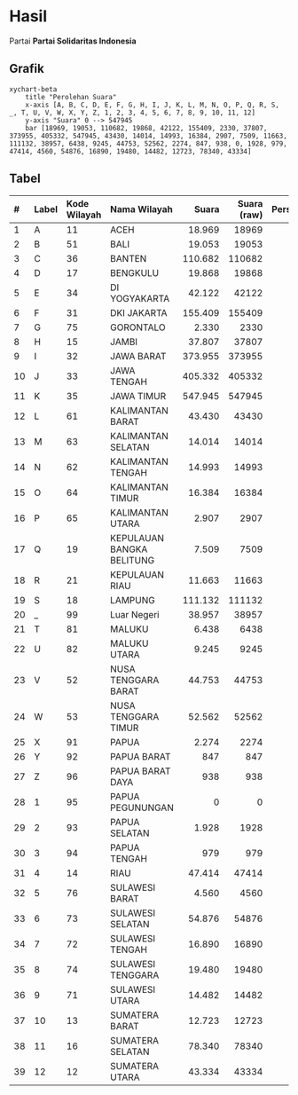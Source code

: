 # Hasil

Partai **Partai Solidaritas Indonesia**

## Grafik

```mermaid
xychart-beta
    title "Perolehan Suara"
    x-axis [A, B, C, D, E, F, G, H, I, J, K, L, M, N, O, P, Q, R, S, _, T, U, V, W, X, Y, Z, 1, 2, 3, 4, 5, 6, 7, 8, 9, 10, 11, 12]
    y-axis "Suara" 0 --> 547945
    bar [18969, 19053, 110682, 19868, 42122, 155409, 2330, 37807, 373955, 405332, 547945, 43430, 14014, 14993, 16384, 2907, 7509, 11663, 111132, 38957, 6438, 9245, 44753, 52562, 2274, 847, 938, 0, 1928, 979, 47414, 4560, 54876, 16890, 19480, 14482, 12723, 78340, 43334]
```

## Tabel

| #  | Label | Kode Wilayah | Nama Wilayah              | Suara   | Suara (raw) | Persentase |
|:-- |:----- |:------------ |:------------------------- | -------:| -----------:| ----------:|
| 1  | A     | 11           | ACEH                      | 18.969  | 18969       | 0,79       |
| 2  | B     | 51           | BALI                      | 19.053  | 19053       | 0,79       |
| 3  | C     | 36           | BANTEN                    | 110.682 | 110682      | 4,60       |
| 4  | D     | 17           | BENGKULU                  | 19.868  | 19868       | 0,83       |
| 5  | E     | 34           | DI YOGYAKARTA             | 42.122  | 42122       | 1,75       |
| 6  | F     | 31           | DKI JAKARTA               | 155.409 | 155409      | 6,46       |
| 7  | G     | 75           | GORONTALO                 | 2.330   | 2330        | 0,10       |
| 8  | H     | 15           | JAMBI                     | 37.807  | 37807       | 1,57       |
| 9  | I     | 32           | JAWA BARAT                | 373.955 | 373955      | 15,54      |
| 10 | J     | 33           | JAWA TENGAH               | 405.332 | 405332      | 16,84      |
| 11 | K     | 35           | JAWA TIMUR                | 547.945 | 547945      | 22,77      |
| 12 | L     | 61           | KALIMANTAN BARAT          | 43.430  | 43430       | 1,80       |
| 13 | M     | 63           | KALIMANTAN SELATAN        | 14.014  | 14014       | 0,58       |
| 14 | N     | 62           | KALIMANTAN TENGAH         | 14.993  | 14993       | 0,62       |
| 15 | O     | 64           | KALIMANTAN TIMUR          | 16.384  | 16384       | 0,68       |
| 16 | P     | 65           | KALIMANTAN UTARA          | 2.907   | 2907        | 0,12       |
| 17 | Q     | 19           | KEPULAUAN BANGKA BELITUNG | 7.509   | 7509        | 0,31       |
| 18 | R     | 21           | KEPULAUAN RIAU            | 11.663  | 11663       | 0,48       |
| 19 | S     | 18           | LAMPUNG                   | 111.132 | 111132      | 4,62       |
| 20 | _     | 99           | Luar Negeri               | 38.957  | 38957       | 1,62       |
| 21 | T     | 81           | MALUKU                    | 6.438   | 6438        | 0,27       |
| 22 | U     | 82           | MALUKU UTARA              | 9.245   | 9245        | 0,38       |
| 23 | V     | 52           | NUSA TENGGARA BARAT       | 44.753  | 44753       | 1,86       |
| 24 | W     | 53           | NUSA TENGGARA TIMUR       | 52.562  | 52562       | 2,18       |
| 25 | X     | 91           | PAPUA                     | 2.274   | 2274        | 0,09       |
| 26 | Y     | 92           | PAPUA BARAT               | 847     | 847         | 0,04       |
| 27 | Z     | 96           | PAPUA BARAT DAYA          | 938     | 938         | 0,04       |
| 28 | 1     | 95           | PAPUA PEGUNUNGAN          | 0       | 0           | 0,00       |
| 29 | 2     | 93           | PAPUA SELATAN             | 1.928   | 1928        | 0,08       |
| 30 | 3     | 94           | PAPUA TENGAH              | 979     | 979         | 0,04       |
| 31 | 4     | 14           | RIAU                      | 47.414  | 47414       | 1,97       |
| 32 | 5     | 76           | SULAWESI BARAT            | 4.560   | 4560        | 0,19       |
| 33 | 6     | 73           | SULAWESI SELATAN          | 54.876  | 54876       | 2,28       |
| 34 | 7     | 72           | SULAWESI TENGAH           | 16.890  | 16890       | 0,70       |
| 35 | 8     | 74           | SULAWESI TENGGARA         | 19.480  | 19480       | 0,81       |
| 36 | 9     | 71           | SULAWESI UTARA            | 14.482  | 14482       | 0,60       |
| 37 | 10    | 13           | SUMATERA BARAT            | 12.723  | 12723       | 0,53       |
| 38 | 11    | 16           | SUMATERA SELATAN          | 78.340  | 78340       | 3,26       |
| 39 | 12    | 12           | SUMATERA UTARA            | 43.334  | 43334       | 1,80       |



